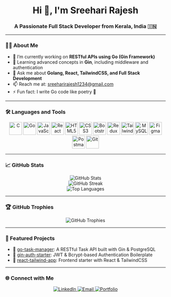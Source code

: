 <h1 align="center">Hi 👋, I'm Sreehari Rajesh</h1>
<h3 align="center">A Passionate Full Stack Developer from Kerala, India 🇮🇳</h3>

---

### 👨‍💻 About Me

- 🔭 I’m currently working on **RESTful APIs using Go (Gin Framework)**
- 🌱 Learning advanced concepts in **Gin**, including middleware and authentication
- 💬 Ask me about **Golang, React, TailwindCSS, and Full Stack Development**
- 📫 Reach me at: [sreeharirajesh1234@gmail.com](mailto:sreeharirajesh1234@gmail.com)
- ⚡ Fun fact: I write Go code like poetry 📝

---

### 🛠️ Languages and Tools

<p align="center">
  <img src="https://cdn.jsdelivr.net/gh/devicons/devicon/icons/c/c-original.svg" alt="C" width="40" height="40"/>
  <img src="https://cdn.jsdelivr.net/gh/devicons/devicon/icons/go/go-original.svg" alt="Go" width="40" height="40"/>
  <img src="https://cdn.jsdelivr.net/gh/devicons/devicon/icons/javascript/javascript-original.svg" alt="JavaScript" width="40" height="40"/>
  <img src="https://cdn.jsdelivr.net/gh/devicons/devicon/icons/react/react-original-wordmark.svg" alt="React" width="40" height="40"/>
  <img src="https://cdn.jsdelivr.net/gh/devicons/devicon/icons/html5/html5-original-wordmark.svg" alt="HTML5" width="40" height="40"/>
  <img src="https://cdn.jsdelivr.net/gh/devicons/devicon/icons/css3/css3-original-wordmark.svg" alt="CSS3" width="40" height="40"/>
  <img src="https://cdn.jsdelivr.net/gh/devicons/devicon/icons/bootstrap/bootstrap-original-wordmark.svg" alt="Bootstrap" width="40" height="40"/>
  <img src="https://cdn.jsdelivr.net/gh/devicons/devicon/icons/redux/redux-original.svg" alt="Redux" width="40" height="40"/>
  <img src="https://www.vectorlogo.zone/logos/tailwindcss/tailwindcss-icon.svg" alt="TailwindCSS" width="40" height="40"/>
  <img src="https://cdn.jsdelivr.net/gh/devicons/devicon/icons/mysql/mysql-original-wordmark.svg" alt="MySQL" width="40" height="40"/>
  <img src="https://www.vectorlogo.zone/logos/figma/figma-icon.svg" alt="Figma" width="40" height="40"/>
  <img src="https://www.vectorlogo.zone/logos/getpostman/getpostman-icon.svg" alt="Postman" width="40" height="40"/>
  <img src="https://www.vectorlogo.zone/logos/git-scm/git-scm-icon.svg" alt="Git" width="40" height="40"/>
</p>

---

### 📈 GitHub Stats

<p align="center">
  <img src="https://github-readme-stats.vercel.app/api?username=sreehari&show_icons=true&theme=tokyonight" alt="GitHub Stats" />
  <br/>
  <img src="https://github-readme-streak-stats.herokuapp.com/?user=sreehari&theme=tokyonight" alt="GitHub Streak" />
  <br/>
  <img src="https://github-readme-stats.vercel.app/api/top-langs/?username=sreehari&layout=compact&theme=tokyonight" alt="Top Languages" />
</p>

---

### 🏆 GitHub Trophies

<p align="center">
  <img src="https://github-profile-trophy.vercel.app/?username=sreehari&theme=onedark" alt="GitHub Trophies" />
</p>

---

### 📌 Featured Projects

- 🔧 [go-task-manager](https://github.com/sreehari/go-task-manager): A RESTful Task API built with Gin & PostgreSQL
- 🔐 [gin-auth-starter](https://github.com/sreehari/gin-auth-starter): JWT & Bcrypt-based Authentication Boilerplate
- 🎨 [react-tailwind-app](https://github.com/sreehari/react-tailwind-app): Frontend starter with React & TailwindCSS

---

### 🌐 Connect with Me

<p align="center">
  <a href="https://www.linkedin.com/in/sreeharirajesh05/" target="_blank">
    <img src="https://img.shields.io/badge/LinkedIn-blue?logo=linkedin&logoColor=white&style=for-the-badge" alt="LinkedIn" />
  </a>
  <a href="mailto:sreeharirajesh1234@gmail.com">
    <img src="https://img.shields.io/badge/Email-D14836?logo=gmail&logoColor=white&style=for-the-badge" alt="Email" />
  </a>
  <a href="https://sreehari.github.io" target="_blank">
    <img src="https://img.shields.io/badge/Portfolio-000000?logo=githubpages&logoColor=white&style=for-the-badge" alt="Portfolio" />
  </a>
</p>
